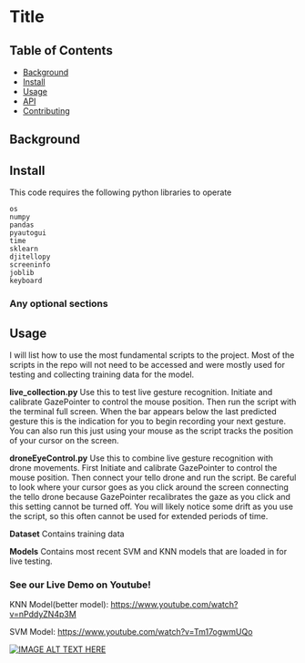 # Title

## Table of Contents

- [Background](#background)
- [Install](#install)
- [Usage](#usage)
- [API](#api)
- [Contributing](#contributing)


## Background


## Install

This code requires the following python libraries to operate

```
os
numpy
pandas
pyautogui
time
sklearn
djitellopy
screeninfo
joblib
keyboard  
```

### Any optional sections

## Usage
I will list how to use the most fundamental scripts to the project. Most of the scripts in the repo will not need to be accessed and were mostly used for testing and collecting training data for the model.

**live_collection.py**
  Use this to test live gesture recognition. Initiate and calibrate GazePointer to control the mouse position. Then run the script with the terminal full screen. When the bar appears below the last predicted gesture this is the indication for you to begin recording your next gesture. You can also run this just using your mouse as the script tracks the position of your cursor on the screen.

**droneEyeControl.py**
  Use this to combine live gesture recognition with drone movements. First Initiate and calibrate GazePointer to control the mouse position. Then connect your tello drone and run the script. Be careful to look where your cursor goes as you click around the screen connecting the tello drone because GazePointer recalibrates the gaze as you click and this setting cannot be turned off. You will likely notice some drift as you use the script, so this often cannot be used for extended periods of time.

**Dataset**
  Contains training data

**Models**
  Contains most recent SVM and KNN models that are loaded in for live testing.


### See our Live Demo on Youtube!
KNN Model(better model): https://www.youtube.com/watch?v=nPddyZN4p3M

SVM Model: https://www.youtube.com/watch?v=Tm17ogwmUQo


[![IMAGE ALT TEXT HERE](https://img.youtube.com/vi/YOUTUBE_VIDEO_ID_HERE/0.jpg)](https://www.youtube.com/watch?v=Tm17ogwmUQo)



